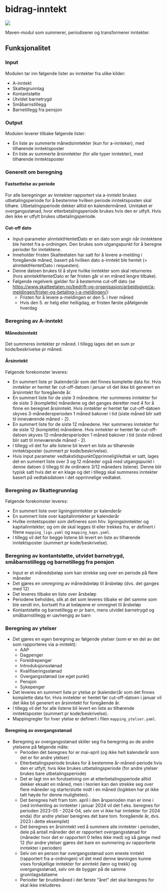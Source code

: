 # bidrag-inntekt

![](https://github.com/navikt/bidrag-inntekt/workflows/maven%20deploy/badge.svg)

Maven-modul som summerer, periodiserer og transformerer inntekter.

## Funksjonalitet

### Input
Modulen tar inn følgende lister av inntekter fra ulike kilder:
- A-inntekt
- Skattegrunnlag
- Kontantstøtte
- Utvidet barnetrygd
- Småbarnstillegg
- Barnetillegg fra pensjon

### Output
Modulen leverer tilbake følgende lister:
- En liste av summerte månedsinntekter (kun for a-innteker), med tilhørende inntektsposter
- En liste av summerte årsinntekter (for alle typer inntekter), med tilhørende inntektsposter

### Generelt om beregning

#### Fastsettelse av periode
For alle beregninger av inntekter rapportert via a-inntekt brukes utbetalingsperiode for å bestemme hvilken periode inntektsposten skal tilhøre. Utbetalingsperiode dekker alltid en kalendermåned. Unntaket er overgangsstønad, hvor etterbetalingsperiode brukes hvis den er utfylt. Hvis den ikke er utfylt brukes utbetalingsperiode.

#### Cut-off dato
- Input-parameter aInntektHentetDato er en dato som angir når inntektene ble hentet fra a-ordningen. Den brukes som utgangspunkt for å beregne perioder for inntektene.
- Inneholder fristen Skatteetaten har satt for å levere a-melding i foregående måned, basert på hvilken dato a-inntekt ble hentet (= aInntektHentetDato i requesten).
- Denne datoen brukes til å styre hvilke inntekter som skal returneres (hvis ainntektHentetDato er før fristen går vi en måned lengre tilbake).
- Følgende regelverk gjelder for å bestemme cut-off dato (se https://www.skatteetaten.no/bedrift-og-organisasjon/arbeidsgiver/a-meldingen/frister-og-betaling-i-a-meldingen/):
  - Fristen for å levere a-meldingen er den 5. i hver måned
  - Hvis den 5. er helg eller helligdag, er fristen første påfølgende hverdag

### Beregning av A-inntekt

#### Månedsinntekt
Det summeres inntekter pr måned. I tillegg lages det en sum pr kode/beskrivelse pr måned.

#### Årsinntekt
Følgende forekomster leveres:
- En summert liste pr (kalender)år som det finnes komplette data for. Hvis inntekter er hentet før cut-off-datoen i januar vil det ikke bli generert en årsinntekt for foregående år.
- En summert liste for de siste 3 månedene. Her summeres inntekter for de siste 3 (komplette) månedene og det ganges deretter med 4 for å finne en beregnet årsinntekt. Hvis inntekter er hentet før cut-off-datoen skyves 3-månedersperioden 1 måned bakover i tid (siste måned blir satt til inneværende måned - 2).
- En summert liste for de siste 12 månedene. Her summeres inntekter for de siste 12 (komplette) månedene. Hvis inntekter er hentet før cut-off-datoen skyves 12-månedersperioden 1 måned bakover i tid (siste måned blir satt til inneværende måned - 2).
- I tillegg vil det for alle listene bli levert en liste av tilhørende inntektsposter (summert pr kode/beskrivelse).
- Hvis input parameter vedtakstidspunktOpprinneligVedtak er satt, lages det en summert liste over 3 og 12 måneder også med utgangspunkt i denne datoen (i tillegg til de ordinære 3/12 måneders listene). Denne blir typisk satt hvis det er en klage og det i tillegg skal summeres inntekter basert på vedtaksdatoen i det opprinnelige vedtaket.

### Beregning av Skattegrunnlag
Følgende forekomster leveres:
- En summert liste over ligningsinntekter pr kalenderår
- En summert liste over kapitalinntekter pr kalenderår
- Hvilke inntektsposter som defineres som hhv. ligningsinntekter og kapitalinntekter, og om de skal legges til eller trekkes fra, er definert i filene `mapping_ligs.yaml` og `mapping_kaps.yaml`.
- I tillegg vil det for begge listene bli levert en liste av tilhørende inntektsposter (summert pr kode/beskrivelse).

### Beregning av kontantstøtte, utvidet barnetrygd, småbarnstillegg og barnetillegg fra pensjon
- Input er et månedsbeløp som kan strekke seg over en periode på flere måneder
- Det gjøres en omregning av månedsbeløp til årsbeløp (dvs. det ganges med 12)
- Det leveres tilbake en liste over årsbeløp
- Periodene beholdes, slik at det som leveres tilbake er det samme som ble sendt inn, bortsett fra at beløpene er omregnet til årsbeløp
- Kontantstøtte og barnetillegg er pr barn, mens utvidet barnetrygd og småbarnstillegg er uavhengig av barn

### Beregning av ytelser
- Det gjøres en egen beregning av følgende ytelser (som er en del av det som rapporteres via a-inntekt):
  - AAP
  - Dagpenger
  - Foreldrepenger
  - Introduksjonsstønad
  - Kvalifiseringsstønad
  - Overgangsstønad (se eget punkt)
  - Pensjon
  - Sykepenger
- Det leveres en summert liste pr ytelse pr (kalender)år som det finnes komplette data for. Hvis inntekter er hentet før cut-off-datoen i januar vil det ikke bli generert en årsinntekt for foregående år.
- I tillegg vil det for alle listene bli levert en liste av tilhørende inntektsposter (summert pr kode/beskrivelse).
- Mappingregler for hver ytelse er definert i filen `mapping_ytelser.yaml`.

#### Beregning av overgangsstønad
- Beregning av overgangsstønad skiller seg fra beregning av de andre ytelsene på følgende måte:
  - Perioden det beregnes for er mai-april (og ikke helt kalenderår som det er for andre ytelser)
  - Etterbetalingsperiode brukes for å bestemme år-måned-periode hvis den er utfylt; hvis ikke brukes utbetalingsperiode (for andre ytelser brukes bare utbetalingsperiode)
  - Det er lagt inn en forutsetning om at etterbetalingsperiode alltid dekker eksakt en måned, men i teorien kan den strekke seg over flere måneder og starte/slutte midt i en måned (logikken har pt ikke tatt høyde for denne muligheten).
  - Det beregnes helt fram tom. april i den årsperioden man er inne i (ved innhenting av inntekter i januar 2024 vil det f.eks. beregnes for perioden 2023-05 - 2024-04, selv om vi ikke har inntekter for 2024 enda) (for andre ytelser beregnes det bare tom. foregående år, dvs. 2023 i dette eksemplet)
  - Det beregnes en årsinntekt ved å summere alle inntekter i perioden, dele på antall måneder det er rapportert overgangsstønad for (måneder hvor det er rapportert 0 telles ikke med) og så gange med 12 (for andre ytelser gjøres det bare en summering av rapporterte inntekter i perioden)
  - Selv om en person har overgangsstønad som eneste inntekt (rapportert fra a-ordningen) vil det med denne løsningen kunne vises forskjellige inntekter for ainntekt (lønn og trekk) og overgangsstønad, selv om de bygger på de samme grunnlagsdataene
  - Perioder før bruddmåned i det første "året" det skal beregnes for skal ikke inkluderes